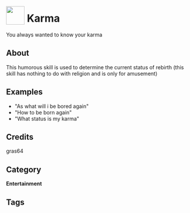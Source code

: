 # <img src="https://raw.githack.com/FortAwesome/Font-Awesome/master/svgs/solid/baby.svg" card_color="#FEE255" width="50" height="50" style="vertical-align:bottom"/> Karma
You always wanted to know your karma

## About
This humorous skill is used to determine the current status of rebirth (this skill has nothing to do with religion and is only for amusement)

## Examples
* "As what will i be bored again"
* "How to be born again"
* "What status is my karma"

## Credits
gras64

## Category
**Entertainment**

## Tags

